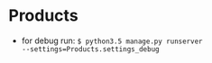 # Products
- for debug run: <code>$ python3.5 manage.py runserver --settings=Products.settings_debug</code>
